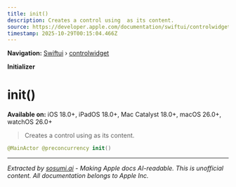 ```yaml
---
title: init()
description: Creates a control using  as its content.
source: https://developer.apple.com/documentation/swiftui/controlwidget/init()
timestamp: 2025-10-29T00:15:04.466Z
---
```


**Navigation:** [Swiftui](/documentation/swiftui) › [controlwidget](/documentation/swiftui/controlwidget)

**Initializer**

# init()

**Available on:** iOS 18.0+, iPadOS 18.0+, Mac Catalyst 18.0+, macOS 26.0+, watchOS 26.0+

> Creates a control using  as its content.

```swift
@MainActor @preconcurrency init()
```

---

*Extracted by [sosumi.ai](https://sosumi.ai) - Making Apple docs AI-readable.*
*This is unofficial content. All documentation belongs to Apple Inc.*
